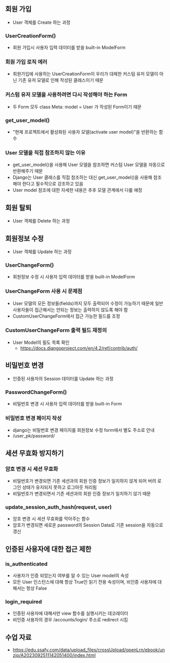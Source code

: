## 회원 가입
- User 객체를 Create 하는 과정

### UserCreationForm()
- 회원 가입시 사용자 입력 데이터를 받을 built-in ModelForm

### 회원 가입 로직 에러
- 회원가입에 사용하는 UserCreationForm이 우리가 대체한 커스텀 유저 모델이 아닌 기존 유저 모델로 인해 작성된 클래스이기 때문

### 커스텀 유저 모델을 사용하려면 다시 작성해야 하는 Form
- 두 Form 모두 class Meta: model = User 가 작성된 Form이기 때문

### get_user_model()
- "현재 프로젝트에서 활성화된 사용자 모델(activate user model)"을 반환하는 함수

### User 모델을 직접 참조하지 않는 이유
- get_user_model()을 사용해 User 모델을 참조하면 커스텀 User 모델을 자동으로 반환해주기 때문
- Django는 User 클래스를 직접 참조하는 대신 get_user_model()을 사용해 참조해야 한다고 필수적으로 강조하고 있음
- User model 참조에 대한 자세한 내용은 추후 모델 관계에서 다룰 예정


## 회원 탈퇴
- User 객체를 Delete 하는 과정


## 회원정보 수정
- User 객체를 Update 하는 과정

### UserChangeForm()
- 회원정보 수정 시 사용자 입력 데이터를 받을 built-in ModelForm

### UserChangeForm 사용 시 문제점
- User 모델의 모든 정보들(fields)까지 모두 출력되어 수정이 가능하기 때문에 일반 사용자들이 접근해서는 안되는 정보는 출력하지 않도록 해야 함
- CustomUserChangeForm에서 접근 가능한 필드를 조정

### CustomUserChangeForm 출력 필드 재정의
- User Model의 필도 목록 확인
    - https://docs.djangoproject.com/en/4.2/ref/contrib/auth/

## 비밀번호 변경
- 인증된 사용자의 Session 데이터를 Update 하는 과정

### PasswordChangeForm()
- 비밀번호 변경 시 사용자 입력 데이터를 받을 built-in Form

### 비밀번호 변경 페이지 작성
- django는 비밀번호 변경 페이지를 회원정보 수정 form에서 별도 주소로 안내
- /user_pk/password/


## 세션 무효화 방지하기

### 암호 변경 시 세션 무효화
- 비밀번호가 변경되면 기존 세션과의 회원 인증 정보가 일치하지 않게 되어 버려 로그인 상태가 유지되지 못하고 로그아웃 처리됨
- 비밀번호가 변경되면서 기존 세션과의 회원 인증 정보가 일치하기 않기 때문

### update_session_auth_hash(request, user)
- 암호 변경 시 세션 무효화를 막아주는 함수
- 암호가 변경되면 새로운 password의 Session Data로 기존 session을 자동으로 갱신


## 인증된 사용자에 대한 접근 제한

### is_authenticated
- 사용자가 인증 되었는지 여부를 알 수 있는 User model의 속성
- 모든 User 인스턴스에 대해 항상 True인 읽기 전용 속성이며, 비인증 사용자에 대해서는 항상 False

### login_required
- 인증된 사용자에 대해서만 view 함수를 실행시키는 데코레이터
- 비인증 사용자의 경우 /accounts/login/ 주소로 redirect 시킴




## 수업 자료
- https://edu.ssafy.com/data/upload_files/crossUpload/openLrn/ebook/unzip/A2023092511142051400/index.html